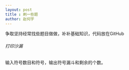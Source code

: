 ```yaml
---
layout: post
title : 刷一些题
author: 赵何宇
---
```


争取坚持经常找些题目做做，补补基础知识，代码放在GitHub

###### 打印沙漏

输入符号数目和符号，输出符号漏斗和剩余的个数。
